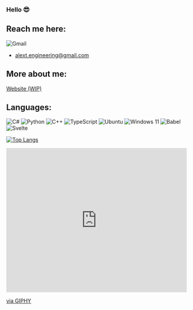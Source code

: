 ### Hello 😎

## Reach me here:

![Gmail](https://img.shields.io/badge/Gmail-D14836?style=for-the-badge&logo=gmail&logoColor=white)

* alext.engineering@gmail.com

## More about me:

[Website (WIP)](https://ampersand-alexander.github.io)

## Languages:

![C#](https://img.shields.io/badge/c%23-%23239120.svg?style=for-the-badge&logo=csharp&logoColor=white)
![Python](https://img.shields.io/badge/python-3670A0?style=for-the-badge&logo=python&logoColor=ffdd54)
![C++](https://img.shields.io/badge/c++-%2300599C.svg?style=for-the-badge&logo=c%2B%2B&logoColor=white)
![TypeScript](https://img.shields.io/badge/typescript-%23007ACC.svg?style=for-the-badge&logo=typescript&logoColor=white)
![Ubuntu](https://img.shields.io/badge/Ubuntu-E95420?style=for-the-badge&logo=ubuntu&logoColor=white)
![Windows 11](https://img.shields.io/badge/Windows%2011-%230079d5.svg?style=for-the-badge&logo=Windows%2011&logoColor=white)
![Babel](https://img.shields.io/badge/Babel-F9DC3e?style=for-the-badge&logo=babel&logoColor=black)
![Svelte](https://img.shields.io/badge/SvelteKit-FF3E00?style=for-the-badge&logo=Svelte&logoColor=white)

[![Top Langs](https://github-readme-stats.vercel.app/api/top-langs/?username=Ampersand-Alexander&langs_count=10&layout=compact&theme=radical)](https://github.com/Ampersand-Alexander/github-readme-stats)
<div>
  <iframe src="https://giphy.com/embed/OkoScrMcY324r1j1HZ" width="480" height="384" frameBorder="0" class="giphy-embed" allowFullScreen></iframe><p><a href="https://giphy.com/stickers/dance-8bit-pixeljeff-OkoScrMcY324r1j1HZ">via GIPHY</a></p>
</div>
